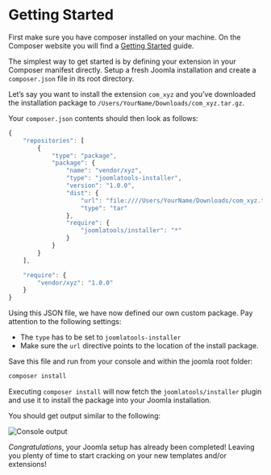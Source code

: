 # Getting Started

First make sure you have composer installed on your machine. On the Composer website you will find a [Getting Started](http://getcomposer.org/doc/00-intro.md) guide.

The simplest way to get started is by defining your extension in your Composer manifest directly. Setup a fresh Joomla installation and create a `composer.json` file in its root directory.

Let’s say you want to install the extension `com_xyz` and you’ve downloaded the installation package to `/Users/YourName/Downloads/com_xyz.tar.gz`.

Your `composer.json` contents should then look as follows:

```js
{
    "repositories": [
        {
            "type": "package",
            "package": {
                "name": "vendor/xyz",
                "type": "joomlatools-installer",
                "version": "1.0.0",
                "dist": {
                    "url": "file:////Users/YourName/Downloads/com_xyz.tar.gz",
                    "type": "tar"
                },
                "require": {
                    "joomlatools/installer": "*"
                }
            }
        }
    ],

    "require": {
        "vendor/xyz": "1.0.0"
    }
}
```

Using this JSON file, we have now defined our own custom package. Pay attention to the following settings:

* The `type` has to be set to `joomlatools-installer`
* Make sure the `url` directive points to the location of the install package.

Save this file and run from your console and within the joomla root folder: 

```bash
composer install
``` 

Executing `composer install` will now fetch the `joomlatools/installer` plugin and use it to install the package into your Joomla installation.

You should get output similar to the following:

![Console output](http://farm6.staticflickr.com/5475/10689162794_875325a8f0_o.png)

*Congratulations*, your Joomla setup has already been completed! Leaving you plenty of time to start cracking on your new templates and/or extensions!


